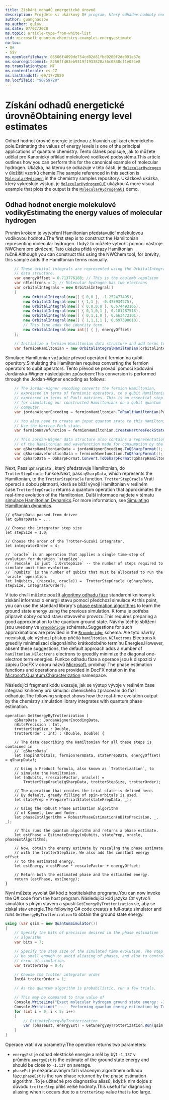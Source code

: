```yaml
---
title: Získání odhadů energetické úrovně
description: Projděte si ukázkový Q# program, který odhadne hodnoty energetické úrovně molekulové vodíky.
author: guanghaolow
ms.author: gulow
ms.date: 07/02/2020
ms.topic: article-type-from-white-list
uid: microsoft.quantum.chemistry.examples.energyestimate
no-loc:
- Q#
- $$v
ms.openlocfilehash: 05506f4099de754cd02d81fbd9200f2de091e37e
ms.sourcegitcommit: 8256ff463eb9319f1933820a36c0838cf1e024e8
ms.translationtype: MT
ms.contentlocale: cs-CZ
ms.lasthandoff: 09/17/2020
ms.locfileid: "90759728"
---
```

# <a name="obtaining-energy-level-estimates"></a><span data-ttu-id="70725-103">Získání odhadů energetické úrovně</span><span class="sxs-lookup"><span data-stu-id="70725-103">Obtaining energy level estimates</span></span>
<span data-ttu-id="70725-104">Odhad hodnot úrovně energie je jednou z hlavních aplikací chemického pole.</span><span class="sxs-lookup"><span data-stu-id="70725-104">Estimating the values of energy levels is one of the principal applications of quantum chemistry.</span></span> <span data-ttu-id="70725-105">Tento článek popisuje, jak to můžete udělat pro Kanonický příklad molekulové vodíkové podsystému.</span><span class="sxs-lookup"><span data-stu-id="70725-105">This article outlines how you can perform this for the canonical example of molecular hydrogen.</span></span> <span data-ttu-id="70725-106">Ukázka, na kterou se odkazuje v této části, je [`MolecularHydrogen`](https://github.com/microsoft/Quantum/tree/main/samples/chemistry/MolecularHydrogen) v úložišti vzorků chemie.</span><span class="sxs-lookup"><span data-stu-id="70725-106">The sample referenced in this section is [`MolecularHydrogen`](https://github.com/microsoft/Quantum/tree/main/samples/chemistry/MolecularHydrogen) in the chemistry samples repository.</span></span> <span data-ttu-id="70725-107">Ukázková ukázka, který vykresluje výstup, je [`MolecularHydrogenGUI`](https://github.com/microsoft/Quantum/tree/main/samples/chemistry/MolecularHydrogenGUI) ukázkou.</span><span class="sxs-lookup"><span data-stu-id="70725-107">A more visual example that plots the output is the [`MolecularHydrogenGUI`](https://github.com/microsoft/Quantum/tree/main/samples/chemistry/MolecularHydrogenGUI) demo.</span></span>

## <a name="estimating-the-energy-values-of-molecular-hydrogen"></a><span data-ttu-id="70725-108">Odhad hodnot energie molekulové vodíky</span><span class="sxs-lookup"><span data-stu-id="70725-108">Estimating the energy values of molecular hydrogen</span></span>

<span data-ttu-id="70725-109">Prvním krokem je vytvoření Hamiltonian představující molekulovou vodíkovou hodnotu.</span><span class="sxs-lookup"><span data-stu-id="70725-109">The first step is to construct the Hamiltonian representing molecular hydrogen.</span></span> <span data-ttu-id="70725-110">I když to můžete vytvořit pomocí nástroje NWChem pro zkrácení, Tato ukázka přidá výrazy Hamiltonian ručně.</span><span class="sxs-lookup"><span data-stu-id="70725-110">Although you can construct this using the NWChem tool, for brevity, this sample adds the Hamiltonian terms manually.</span></span>

```csharp
    // These orbital integrals are represented using the OrbitalIntegral
    // data structure.
    var energyOffset = 0.713776188; // This is the coulomb repulsion
    var nElectrons = 2; // Molecular hydrogen has two electrons
    var orbitalIntegrals = new OrbitalIntegral[]
    {
        new OrbitalIntegral(new[] { 0,0 }, -1.252477495),
        new OrbitalIntegral(new[] { 1,1 }, -0.475934275),
        new OrbitalIntegral(new[] { 0,0,0,0 }, 0.674493166),
        new OrbitalIntegral(new[] { 0,1,0,1 }, 0.181287518),
        new OrbitalIntegral(new[] { 0,1,1,0 }, 0.663472101),
        new OrbitalIntegral(new[] { 1,1,1,1 }, 0.697398010),
        // This line adds the identity term.
        new OrbitalIntegral(new int[] { }, energyOffset)
    };

    // Initialize a fermion Hamiltonian data structure and add terms to it.
    var fermionHamiltonian = new OrbitalIntegralHamiltonian(orbitalIntegrals).ToFermionHamiltonian();
```

<span data-ttu-id="70725-111">Simulace Hamiltonian vyžaduje převod operátorů fermion na qubit operátory.</span><span class="sxs-lookup"><span data-stu-id="70725-111">Simulating the Hamiltonian requires converting the fermion operators to qubit operators.</span></span> <span data-ttu-id="70725-112">Tento převod se provádí pomocí kódování Jordánska-Wigner následujícím způsobem:</span><span class="sxs-lookup"><span data-stu-id="70725-112">This conversion is performed through the Jordan-Wigner encoding as follows:</span></span>

```csharp
    // The Jordan-Wigner encoding converts the fermion Hamiltonian, 
    // expressed in terms of fermionic operators, to a qubit Hamiltonian,
    // expressed in terms of Pauli matrices. This is an essential step
    // for simulating our constructed Hamiltonians on a qubit quantum
    // computer.
    var jordanWignerEncoding = fermionHamiltonian.ToPauliHamiltonian(Pauli.QubitEncoding.JordanWigner);

    // You also need to create an input quantum state to this Hamiltonian.
    // Use the Hartree-Fock state.
    var fermionWavefunction = fermionHamiltonian.CreateHartreeFockState(nElectrons);

    // This Jordan-Wigner data structure also contains a representation 
    // of the Hamiltonian and wavefunction made for consumption by the Q# operations.
    var qSharpHamiltonianData = jordanWignerEncoding.ToQSharpFormat();
    var qSharpWavefunctionData = fermionWavefunction.ToQSharpFormat();
    var qSharpData = QSharpFormat.Convert.ToQSharpFormat(qSharpHamiltonianData, qSharpWavefunctionData);
```

<span data-ttu-id="70725-113">Next, Pass `qSharpData` , který představuje Hamiltonian, do `TrotterStepOracle` funkce.</span><span class="sxs-lookup"><span data-stu-id="70725-113">Next, pass `qSharpData`, which represents the Hamiltonian, to the `TrotterStepOracle` function.</span></span> <span data-ttu-id="70725-114">`TrotterStepOracle` Vrátí operaci s dobou platnosti, která se blíží vývoji Hamiltonian v reálném čase.</span><span class="sxs-lookup"><span data-stu-id="70725-114">`TrotterStepOracle` returns a quantum operation that approximates the real-time evolution of the Hamiltonian.</span></span> <span data-ttu-id="70725-115">Další informace najdete v tématu [simulace Hamiltonian Dynamics](xref:microsoft.quantum.chemistry.concepts.simulationalgorithms).</span><span class="sxs-lookup"><span data-stu-id="70725-115">For more information, see [Simulating Hamiltonian dynamics](xref:microsoft.quantum.chemistry.concepts.simulationalgorithms).</span></span>

```qsharp
// qSharpData passed from driver
let qSharpData = ... 

// Choose the integrator step size
let stepSize = 1.0;

// Choose the order of the Trotter—Suzuki integrator.
let integratorOrder = 4;

// `oracle` is an operation that applies a single time-step of evolution for duration `stepSize`.
// `rescale` is just `1.0/stepSize` -- the number of steps required to simulate unit-time evolution.
// `nQubits` is the number of qubits that must be allocated to run the `oracle` operation.
let (nQubits, (rescale, oracle)) =  TrotterStepOracle (qSharpData, stepSize, integratorOrder);
```

<span data-ttu-id="70725-116">V tuto chvíli můžete použít [algoritmy odhadu fáze](xref:microsoft.quantum.libraries.characterization) standardní knihovny k získání informací o energii stavu pomocí předchozí simulace.</span><span class="sxs-lookup"><span data-stu-id="70725-116">At this point, you can use the standard library's [phase estimation algorithms](xref:microsoft.quantum.libraries.characterization) to learn the ground state energy using the previous simulation.</span></span> <span data-ttu-id="70725-117">K tomu je potřeba připravit dobrý odhad stavu stavového provozu.</span><span class="sxs-lookup"><span data-stu-id="70725-117">This requires preparing a good approximation to the quantum ground state.</span></span> <span data-ttu-id="70725-118">Návrhy těchto sblížení jsou uvedeny ve [`Broombridge`](xref:microsoft.quantum.libraries.chemistry.schema.broombridge) schématu.</span><span class="sxs-lookup"><span data-stu-id="70725-118">Suggestions for such approximations are provided in the [`Broombridge`](xref:microsoft.quantum.libraries.chemistry.schema.broombridge) schema.</span></span> <span data-ttu-id="70725-119">Ale tyto návrhy neexistují, ale výchozí přístup přičítá `hamiltonian.NElectrons` Electrons k greedily minimalizaci diagonálního krátkodobého termínu Energies.</span><span class="sxs-lookup"><span data-stu-id="70725-119">However, absent these suggestions, the default approach adds a number of `hamiltonian.NElectrons` electrons to greedily minimize the diagonal one-electron term energies.</span></span> <span data-ttu-id="70725-120">Funkce odhadu fáze a operace jsou k dispozici v zápisu DocFX v oboru názvů [Microsoft.](xref:microsoft.quantum.characterization) probíhají.</span><span class="sxs-lookup"><span data-stu-id="70725-120">The phase estimation functions and operations are provided in DocFX notation in the [Microsoft.Quantum.Characterization](xref:microsoft.quantum.characterization) namespace.</span></span>

<span data-ttu-id="70725-121">Následující fragment kódu ukazuje, jak se výstup vývoje v reálném čase integrací knihovny pro simulaci chemického zpracování do fází odhaduje.</span><span class="sxs-lookup"><span data-stu-id="70725-121">The following snippet shows how the real-time evolution output by the chemistry simulation library integrates with quantum phase estimation.</span></span>

```qsharp
operation GetEnergyByTrotterization (
    qSharpData : JordanWignerEncodingData, 
    nBitsPrecision : Int, 
    trotterStepSize : Double, 
    trotterOrder : Int) : (Double, Double) {
    
    // The data describing the Hamiltonian for all these steps is contained in
    // `qSharpData`
    let (nSpinOrbitals, fermionTermData, statePrepData, energyOffset) = qSharpData!;
    
    // Using a Product formula, also known as `Trotterization`, to
    // simulate the Hamiltonian.
    let (nQubits, (rescaleFactor, oracle)) = 
        TrotterStepOracle(qSharpData, trotterStepSize, trotterOrder);
    
    // The operation that creates the trial state is defined here.
    // By default, greedy filling of spin-orbitals is used.
    let statePrep = PrepareTrialState(statePrepData, _);
    
    // Using the Robust Phase Estimation algorithm
    // of Kimmel, Low and Yoder.
    let phaseEstAlgorithm = RobustPhaseEstimation(nBitsPrecision, _, _);
    
    // This runs the quantum algorithm and returns a phase estimate.
    let estPhase = EstimateEnergy(nQubits, statePrep, oracle, phaseEstAlgorithm);
    
    // Now, obtain the energy estimate by rescaling the phase estimate
    // with the trotterStepSize. We also add the constant energy offset
    // to the estimated energy.
    let estEnergy = estPhase * rescaleFactor + energyOffset;
    
    // Return both the estimated phase and the estimated energy.
    return (estPhase, estEnergy);
}
```

<span data-ttu-id="70725-122">Nyní můžete vyvolat Q# kód z hostitelského programu.</span><span class="sxs-lookup"><span data-stu-id="70725-122">You can now invoke the Q# code from the host program.</span></span> <span data-ttu-id="70725-123">Následující kód jazyka C# vytvoří simulátor s plným stavem a spustí `GetEnergyByTrotterization` se, aby se získal stav energie.</span><span class="sxs-lookup"><span data-stu-id="70725-123">The following C# code creates a full-state simulator and runs `GetEnergyByTrotterization` to obtain the ground state energy.</span></span>

```csharp
using (var qsim = new QuantumSimulator())
{
    // Specify the bits of precision desired in the phase estimation 
    // algorithm
    var bits = 7;

    // Specify the step size of the simulated time evolution. The step size needs to
    // be small enough to avoid aliasing of phases, and also to control the
    // error of simulation.
    var trotterStep = 0.4;

    // Choose the Trotter integrator order
    Int64 trotterOrder = 1;

    // As the quantum algorithm is probabilistic, run a few trials.

    // This may be compared to true value of
    Console.WriteLine("Exact molecular hydrogen ground state energy: -1.137260278.\n");
    Console.WriteLine("----- Performing quantum energy estimation by Trotter simulation algorithm");
    for (int i = 0; i < 5; i++)
    {
        // EstimateEnergyByTrotterization
        var (phaseEst, energyEst) = GetEnergyByTrotterization.Run(qsim, qSharpData, bits, trotterStep, trotterOrder).Result;
    }
}
```

<span data-ttu-id="70725-124">Operace vrátí dva parametry:</span><span class="sxs-lookup"><span data-stu-id="70725-124">The operation returns two parameters:</span></span> 

- <span data-ttu-id="70725-125">`energyEst` je odhad elektrické energie a měl by být `-1.137` v průměru.</span><span class="sxs-lookup"><span data-stu-id="70725-125">`energyEst` is the estimate of the ground state energy and should be close to `-1.137` on average.</span></span> 
- <span data-ttu-id="70725-126">`phaseEst` je nezpracovaným fází vráceným algoritmem odhadu fáze.</span><span class="sxs-lookup"><span data-stu-id="70725-126">`phaseEst` is the raw phase returned by the phase estimation algorithm.</span></span> <span data-ttu-id="70725-127">To je užitečné pro diagnostiku aliasů, když k nim dojde z důvodu `trotterStep` příliš velké hodnoty.</span><span class="sxs-lookup"><span data-stu-id="70725-127">This useful for diagnosing aliasing when it occurs due to a `trotterStep` value that is too large.</span></span>
